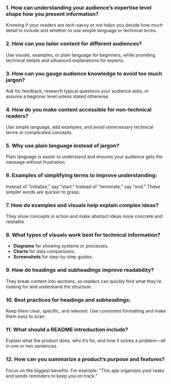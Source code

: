 

### 1. How can understanding your audience’s expertise level shape how you present information?
Knowing if your readers are tech-savvy or not helps you decide how much detail to include and whether to use simple language or technical terms.

### 2. How can you tailor content for different audiences?
Use visuals, examples, or plain language for beginners, while providing technical details and advanced explanations for experts.

### 3. How can you gauge audience knowledge to avoid too much jargon?
Ask for feedback, research typical questions your audience asks, or assume a beginner level unless stated otherwise.

### 4. How do you make content accessible for non-technical readers?
Use simple language, add examples, and avoid unnecessary technical terms or complicated concepts.

### 5. Why use plain language instead of jargon?
Plain language is easier to understand and ensures your audience gets the message without frustration.

### 6. Examples of simplifying terms to improve understanding:
Instead of "initialize," say "start." Instead of "terminate," say "end." These simpler words are quicker to grasp.

### 7. How do examples and visuals help explain complex ideas?
They show concepts in action and make abstract ideas more concrete and relatable.

### 8. What types of visuals work best for technical information?
- **Diagrams** for showing systems or processes.
- **Charts** for data comparisons.
- **Screenshots** for step-by-step guides.

### 9. How do headings and subheadings improve readability?
They break content into sections, so readers can quickly find what they’re looking for and understand the structure.

### 10. Best practices for headings and subheadings:
Keep them clear, specific, and relevant. Use consistent formatting and make them easy to scan.

### 11. What should a README introduction include?
Explain what the product does, who it’s for, and how it solves a problem—all in one or two sentences.

### 12. How can you summarize a product’s purpose and features?
Focus on the biggest benefits. For example: "This app organizes your tasks and sends reminders to keep you on track."


